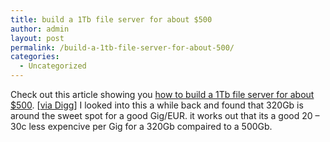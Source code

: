 ```yaml
---
title: build a 1Tb file server for about $500
author: admin
layout: post
permalink: /build-a-1tb-file-server-for-about-500/
categories:
  - Uncategorized
---
```

Check out this article showing you [how to build a 1Tb file server for about $500][1]. [[via Digg][2]] I looked into this a while back and found that 320Gb is around the sweet spot for a good Gig/EUR. it works out that its a good 20 &#8211; 30c less expencive per Gig for a 320Gb compaired to a 500Gb.

 [1]: http://www.personaltechpipeline.com/reviews/184400017
 [2]: http://digg.com/hardware/How_to_build_a_one_terabyte_file_server_for_%24500